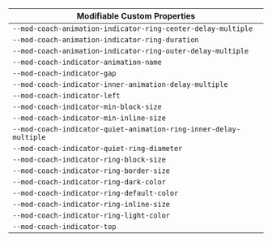 | Modifiable Custom Properties                                      |
| ----------------------------------------------------------------- |
| `--mod-coach-animation-indicator-ring-center-delay-multiple`      |
| `--mod-coach-animation-indicator-ring-duration`                   |
| `--mod-coach-animation-indicator-ring-outer-delay-multiple`       |
| `--mod-coach-indicator-animation-name`                            |
| `--mod-coach-indicator-gap`                                       |
| `--mod-coach-indicator-inner-animation-delay-multiple`            |
| `--mod-coach-indicator-left`                                      |
| `--mod-coach-indicator-min-block-size`                            |
| `--mod-coach-indicator-min-inline-size`                           |
| `--mod-coach-indicator-quiet-animation-ring-inner-delay-multiple` |
| `--mod-coach-indicator-quiet-ring-diameter`                       |
| `--mod-coach-indicator-ring-block-size`                           |
| `--mod-coach-indicator-ring-border-size`                          |
| `--mod-coach-indicator-ring-dark-color`                           |
| `--mod-coach-indicator-ring-default-color`                        |
| `--mod-coach-indicator-ring-inline-size`                          |
| `--mod-coach-indicator-ring-light-color`                          |
| `--mod-coach-indicator-top`                                       |

